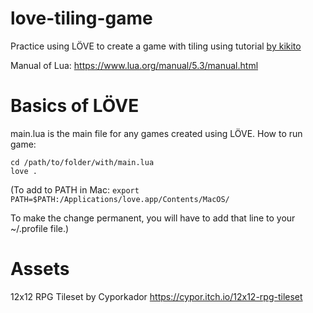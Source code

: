 # love-tiling-game
Practice using LÖVE to create a game with tiling using tutorial [by kikito](https://github.com/kikito/love-tile-tutorial)

Manual of Lua: https://www.lua.org/manual/5.3/manual.html

# Basics of LÖVE
main.lua is the main file for any games created using LÖVE.
How to run game:
```
cd /path/to/folder/with/main.lua
love .
```

(To add to PATH in Mac: `export PATH=$PATH:/Applications/love.app/Contents/MacOS/`

To make the change permanent, you will have to add that line to your ~/.profile file.)

# Assets
12x12 RPG Tileset by Cyporkador https://cypor.itch.io/12x12-rpg-tileset